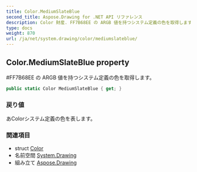 ```yaml
---
title: Color.MediumSlateBlue
second_title: Aspose.Drawing for .NET API リファレンス
description: Color 財産. FF7B68EE の ARGB 値を持つシステム定義の色を取得します
type: docs
weight: 870
url: /ja/net/system.drawing/color/mediumslateblue/
---
```

## Color.MediumSlateBlue property

#FF7B68EE の ARGB 値を持つシステム定義の色を取得します。

```csharp
public static Color MediumSlateBlue { get; }
```

### 戻り値

あColorシステム定義の色を表します。

### 関連項目

* struct [Color](../)
* 名前空間 [System.Drawing](../../color/)
* 組み立て [Aspose.Drawing](../../../)


